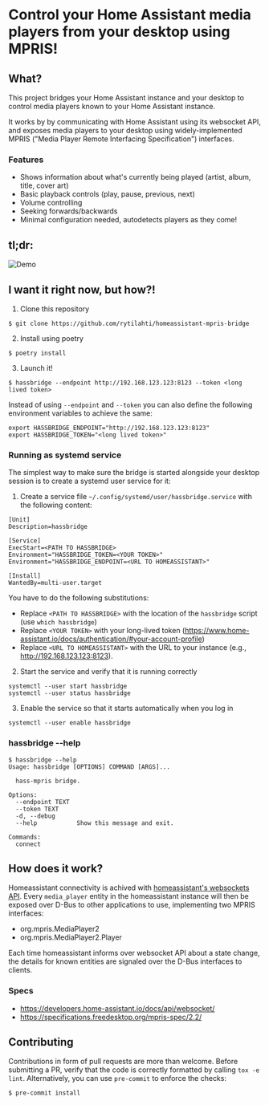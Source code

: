 # Control your Home Assistant media players from your desktop using MPRIS!

## What?

This project bridges your Home Assistant instance and your desktop to control media players known to your Home Assistant instance.

It works by by communicating with Home Assistant using its websocket API, and exposes media players to your desktop using widely-implemented MPRIS ("Media Player Remote Interfacing Specification") interfaces.

### Features

* Shows information about what's currently being played (artist, album, title, cover art)
* Basic playback controls (play, pause, previous, next)
* Volume controlling
* Seeking forwards/backwards
* Minimal configuration needed, autodetects players as they come!


## tl;dr:

![Demo](hassbridge_demo.gif)

## I want it right now, but how?!

1. Clone this repository

```
$ git clone https://github.com/rytilahti/homeassistant-mpris-bridge
```

2. Install using poetry

```
$ poetry install
```
3. Launch it!

```
$ hassbridge --endpoint http://192.168.123.123:8123 --token <long lived token>
```

Instead of using `--endpoint` and `--token` you can also define the following environment variables to achieve the same:

```
export HASSBRIDGE_ENDPOINT="http://192.168.123.123:8123"
export HASSBRIDGE_TOKEN="<long lived token>"
```

### Running as systemd service

The simplest way to make sure the bridge is started alongside your desktop session is to create a systemd user service for it:

1. Create a service file `~/.config/systemd/user/hassbridge.service` with the following content:

```
[Unit]
Description=hassbridge

[Service]
ExecStart=<PATH TO HASSBRIDGE>
Environment="HASSBRIDGE_TOKEN=<YOUR TOKEN>"
Environment="HASSBRIDGE_ENDPOINT=<URL TO HOMEASSISTANT>"

[Install]
WantedBy=multi-user.target
```

You have to do the following substitutions:
* Replace `<PATH TO HASSBRIDGE>` with the location of the `hassbridge` script (use `which hassbridge`)
* Replace `<YOUR TOKEN>` with your long-lived token (https://www.home-assistant.io/docs/authentication/#your-account-profile)
* Replace `<URL TO HOMEASSISTANT>` with the URL to your instance (e.g., http://192.168.123.123:8123).

2. Start the service and verify that it is running correctly

```
systemctl --user start hassbridge
systemctl --user status hassbridge
```

3. Enable the service so that it starts automatically when you log in

```
systemctl --user enable hassbridge
```

### hassbridge --help

```
$ hassbridge --help
Usage: hassbridge [OPTIONS] COMMAND [ARGS]...

  hass-mpris bridge.

Options:
  --endpoint TEXT
  --token TEXT
  -d, --debug
  --help           Show this message and exit.

Commands:
  connect

```

## How does it work?

Homeassistant connectivity is achived with [homeassistant's websockets API](https://developers.home-assistant.io/docs/api/websocket/).
Every `media_player` entity in the homeassistant instance will then be exposed over D-Bus to other applications to use, implementing two MPRIS interfaces:

* org.mpris.MediaPlayer2
* org.mpris.MediaPlayer2.Player

Each time homeassistant informs over websocket API about a state change,
the details for known entities are signaled over the D-Bus interfaces to clients.

### Specs

* https://developers.home-assistant.io/docs/api/websocket/
* https://specifications.freedesktop.org/mpris-spec/2.2/


## Contributing

Contributions in form of pull requests are more than welcome.
Before submitting a PR, verify that the code is correctly formatted by calling `tox -e lint`.
Alternatively, you can use `pre-commit` to enforce the checks:

```
$ pre-commit install
```
